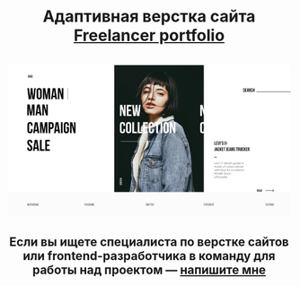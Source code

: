 <div align="center">
  <h1 align="center">Адаптивная верстка сайта <a href="https://ann-philippova.github.io/Kelvin-Kramer/" target="_blank">Freelancer portfolio</a></h1><br>
  
  <a href="https://ann-philippova.github.io/Kelvin-Kramer/portfolio.html" target="_blank">
    <img src="https://github.com/Ann-Philippova/Kelvin-Kramer/blob/main/img/portfolio/1.jpg" alt="Logo">
  </a>

  <h2 align="center">Если вы ищете специалиста по верстке сайтов или frontend-разработчика в команду для работы над проектом — <a href="https://vk.com/web.content.monster" target="_blank">напишите мне</a></h2><br>
</div>
